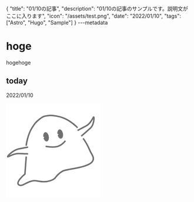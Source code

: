 {
  "title": "01/10の記事",
  "description": "01/10の記事のサンプルです。説明文がここに入ります",
  "icon": "/assets/test.png",
  "date": "2022/01/10",
  "tags": ["Astro", "Hugo", "Sample"]
}
---metadata

# hoge
hogehoge

## today
2022/01/10

![img](/assets/test.png)